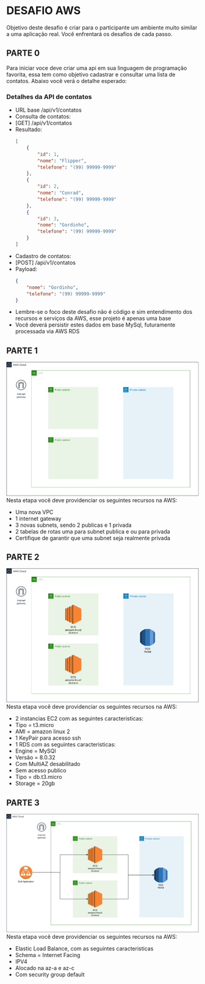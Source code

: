 # DESAFIO AWS
Objetivo deste desafio é criar para o participante um ambiente muito similar a uma aplicação real.
Você enfrentará os desafios de cada passo.

## PARTE 0
Para iniciar voce deve criar uma api em sua linguagem de programação favorita, essa tem como objetivo cadastrar e consultar uma lista de contatos.
Abaixo você verá o detalhe esperado:
### Detalhes da API de contatos
- URL base /api/v1/contatos
- Consulta de contatos:
 - [GET] /api/v1/contatos
 - Resultado:
    ```json
    [
        {
            "id": 1,
            "nome": "Flipper",
            "telefone": "(99) 99999-9999"
        },
        {
            "id": 2,
            "nome": "Conrad",
            "telefone": "(99) 99999-9999"
        },
        {
            "id": 3,
            "nome": "Gordinho",
            "telefone": "(99) 99999-9999"
        }
    ]
    ```
- Cadastro de contatos:
 - [POST] /api/v1/contatos
 - Payload:
    ```json
    {        
        "nome": "Gordinho",
        "telefone": "(99) 99999-9999"
    }
    ```
- Lembre-se o foco deste desafio não é código e sim entendimento dos recursos e serviços da AWS, esse projeto é apenas uma base
- Você deverá persistir estes dados em base MySql, futuramente processada via AWS RDS
## PARTE 1
![PARTE 1](./images/parte-1.png)
Nesta etapa você deve providenciar os seguintes recursos na AWS:
- Uma nova VPC
- 1 internet gateway
- 3 novas subnets, sendo 2 publicas e 1 privada
- 2 tabelas de rotas uma para subnet publica e ou para privada
- Certifique de garantir que uma subnet seja realmente privada
## PARTE 2
![PARTE 2](./images/parte-2.png)
Nesta etapa você deve providenciar os seguintes recursos na AWS:
- 2 instancias EC2 com as seguintes caracteristicas:
 - Tipo = t3.micro
 - AMI = amazon linux 2
 - 1 KeyPair para acesso ssh
- 1 RDS com as seguintes caracteristicas:
 - Engine = MySQl
 - Versão = 8.0.32
 - Com MultiAZ desabilitado
 - Sem acesso publico
 - Tipo = db.t3.micro
 - Storage = 20gb
## PARTE 3
![PARTE 3](./images/parte-3.png)
Nesta etapa você deve providenciar os seguintes recursos na AWS:
- Elastic Load Balance, com as seguintes caracteristicas
 - Schema = Internet Facing
 - IPV4
 - Alocado na az-a e az-c
 - Com security group default